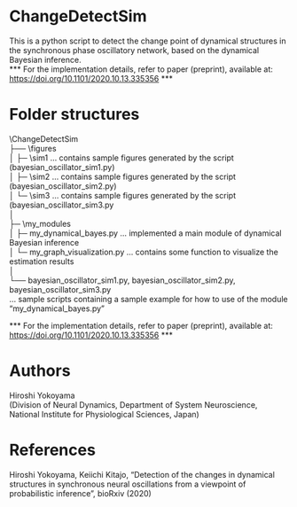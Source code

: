 # ChangeDetectSim
This is a python script to detect the change point of dynamical structures in the synchronous phase oscillatory network, based on the dynamical Bayesian inference. <br>
*** For the implementation details, refer to paper (preprint), available at: https://doi.org/10.1101/2020.10.13.335356 ***

# Folder structures<br>
\ChangeDetectSim<br>
  ├── \figures <br>
  │     ├─ \sim1 … contains sample figures generated by the script (bayesian_oscillator_sim1.py) <br>
  │     ├─ \sim2 … contains sample figures generated by the script (bayesian_oscillator_sim2.py) <br>
  │     └─ \sim3 … contains sample figures generated by the script (bayesian_oscillator_sim3.py <br>
  │<br>
  ├─ \my_modules<br>
  │     ├─ my_dynamical_bayes.py … implemented a main module of dynamical Bayesian inference<br>
  │     └─ my_graph_visualization.py … contains some function to visualize the estimation results<br>
  │<br>
  └── bayesian_oscillator_sim1.py, bayesian_oscillator_sim2.py, bayesian_oscillator_sim3.py <br>
        … sample scripts containing a sample example for how to use of the module “my_dynamical_bayes.py”  <br>

*** For the implementation details, refer to paper (preprint), available at: https://doi.org/10.1101/2020.10.13.335356 *** 

# Authors<br>
 Hiroshi Yokoyama<br>
 (Division of Neural Dynamics, Department of System Neuroscience, National Institute for Physiological Sciences, Japan)<br>

# References<br>
 Hiroshi Yokoyama, Keiichi Kitajo, “Detection of the changes in dynamical structures in synchronous neural oscillations from a viewpoint of probabilistic inference”, bioRxiv (2020)
